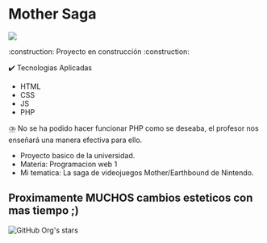 # Mother Saga

<p align="left">
   <img src="https://img.shields.io/badge/STATUS-EN%20DESAROLLO-green">
   </p>
   :construction: Proyecto en construcción :construction:
<p></p>

 ✔️ Tecnologias Aplicadas

* HTML
* CSS
* JS
* PHP
<p></p>
⛈️ No se ha podido hacer funcionar PHP como se deseaba, el profesor nos enseñará una manera efectiva para ello.
<p></p>

* Proyecto basico de la universidad.
* Materia: Programacion web 1
* Mi tematica: La saga de videojuegos Mother/Earthbound de Nintendo.

## Proximamente MUCHOS cambios esteticos con mas tiempo ;)

![GitHub Org's stars](https://img.shields.io/github/stars/camilafernanda?style=social)
